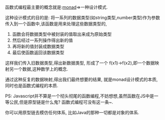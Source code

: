 函数式编程最主要的概念就是:[monad](https://en.wikipedia.org/wiki/Monad_%28functional_programming%29)=>一种设计模式.

这种设计模式的目的是: 将一系列的数据类型(如string类型,number类型)作为参数传入到一个函数中,该函数是用来处理这些数据类型的,

1. 函数会将数据类型中被封装的值取出来成为原始类型
2. 然后经过一系列操作得出新的值
3. 再将新的值封装成数据类型
4. 最后使函数返回该数据类型

这样我们传入旧数据类型,得出新数据类型, 形成了一个 f(x1)->f(x2),即一个数据映射另一个数据,这种数学上的概念.

通过这种反复的数据映射,得出我们最终想要的结果, 就是monad设计模式的本质,同时也是函数式编程的本质.

PS: Javascript并不算是一个彻头彻尾的函数编程,不妨想想,虽然函数在JS中是一等公民,但是原型链是什么鬼? 函数式编程可没有这一条~.

你可以用原型链去模仿任何体系, 比如Java的那种一切都是对象的体系. 

